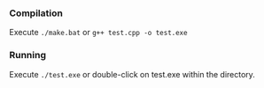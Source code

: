 ### Compilation
Execute
`./make.bat`
or
`g++ test.cpp -o test.exe`

### Running
Execute
`./test.exe`
or double-click on test.exe within the directory.